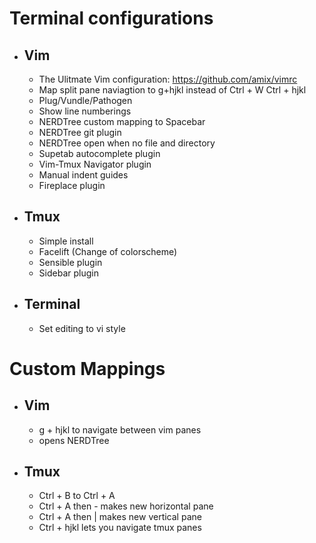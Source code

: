 # Terminal configurations

- ## Vim
  - The Ulitmate Vim configuration:
    https://github.com/amix/vimrc
  - Map split pane naviagtion to g+hjkl instead of Ctrl + W Ctrl + hjkl
  - Plug/Vundle/Pathogen 
  - Show line numberings
  - NERDTree custom mapping to Spacebar
  - NERDTree git plugin
  - NERDTree open when no file and directory
  - Supetab autocomplete plugin
  - Vim-Tmux Navigator plugin
  - Manual indent guides
  - Fireplace plugin
- ## Tmux
  - Simple install
  - Facelift (Change of colorscheme)
  - Sensible plugin
  - Sidebar plugin
- ## Terminal
  - Set editing to vi style

# Custom Mappings

- ## Vim
    - g + hjkl to navigate between vim panes
    - <Space> opens NERDTree
- ## Tmux
  - Ctrl + B to Ctrl + A
  - Ctrl + A then - makes new horizontal pane
  - Ctrl + A then | makes new vertical pane
  - Ctrl + hjkl lets you navigate tmux panes
